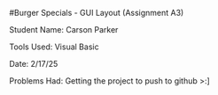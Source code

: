 #Burger Specials - GUI Layout (Assignment A3)

Student Name: Carson Parker

Tools Used: Visual Basic

Date: 2/17/25

Problems Had: Getting the project to push to github >:]
